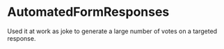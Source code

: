 # AutomatedFormResponses

Used it at work as joke to generate a large number of votes on a
targeted response.
